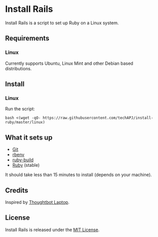 Install Rails
======

Install Rails is a script to set up Ruby on a Linux system.

Requirements
------------

### Linux

Currently supports Ubuntu, Linux Mint and other Debian based distributions.

Install
-------

### Linux

Run the script:

    bash <(wget -qO- https://raw.githubusercontent.com/techAPJ/install-ruby/master/linux)

What it sets up
---------------

* [Git][git_link]
* [rbenv][rbenv_link]
* [ruby-build][ruby_build_link]
* [Ruby][ruby_link] (stable)

It should take less than 15 minutes to install (depends on your machine).

Credits
-------

Inspired by [Thoughtbot Laptop](https://github.com/thoughtbot/laptop).

License
-------

Install Rails is released under the [MIT License](http://www.opensource.org/licenses/MIT).



[git_link]: http://git-scm.com/
[rbenv_link]: https://github.com/sstephenson/rbenv
[ruby_build_link]: https://github.com/sstephenson/ruby-build
[ruby_link]: https://www.ruby-lang.org/
